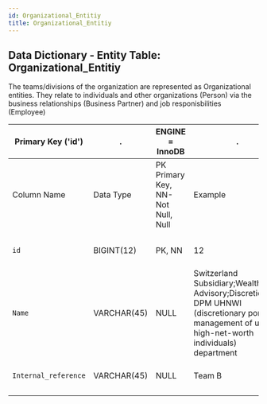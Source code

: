 ```yaml
---
id: Organizational_Entitiy
title: Organizational_Entitiy
---
```


## Data Dictionary - Entity Table: Organizational_Entitiy


The teams/divisions of the organization are represented as Organizational entities. 
They relate to individuals and other organizations (Person) via the business relationships (Business Partner) and job responisbilities (Employee)


|Primary Key ('id')|.|ENGINE = InnoDB|.|.|
|---|---|---|---|---|
|Column Name|Data Type|PK Primary Key, NN-Not Null, Null|Example|Comments|
||
|`id`|BIGINT(12)|PK, NN|12|PrimaryKey-ID, Not Null (auto creates)|
|`Name`|VARCHAR(45)|NULL|Switzerland Subsidiary;Wealth Advisory;Discretionary; DPM UHNWI (discretionary portfolio management of ultra-high-net-worth individuals) department|Name of the organizational entity (team, division, subsidiary)|
|`Internal_reference`|VARCHAR(45)|NULL|Team B|Enter an Internal Reference |
||
